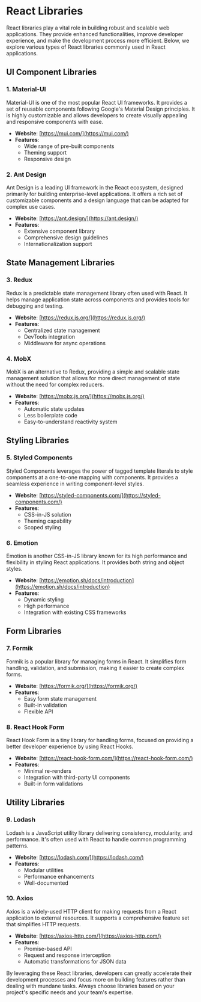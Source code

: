 # React Libraries

React libraries play a vital role in building robust and scalable web applications. They provide enhanced functionalities, improve developer experience, and make the development process more efficient. Below, we explore various types of React libraries commonly used in React applications.

## UI Component Libraries

### 1. Material-UI
Material-UI is one of the most popular React UI frameworks. It provides a set of reusable components following Google's Material Design principles. It is highly customizable and allows developers to create visually appealing and responsive components with ease.

- **Website**: [https://mui.com/](https://mui.com/)
- **Features**:
  - Wide range of pre-built components
  - Theming support
  - Responsive design

### 2. Ant Design
Ant Design is a leading UI framework in the React ecosystem, designed primarily for building enterprise-level applications. It offers a rich set of customizable components and a design language that can be adapted for complex use cases.

- **Website**: [https://ant.design/](https://ant.design/)
- **Features**:
  - Extensive component library
  - Comprehensive design guidelines
  - Internationalization support

## State Management Libraries

### 3. Redux
Redux is a predictable state management library often used with React. It helps manage application state across components and provides tools for debugging and testing.

- **Website**: [https://redux.js.org/](https://redux.js.org/)
- **Features**:
  - Centralized state management
  - DevTools integration
  - Middleware for async operations

### 4. MobX
MobX is an alternative to Redux, providing a simple and scalable state management solution that allows for more direct management of state without the need for complex reducers.

- **Website**: [https://mobx.js.org/](https://mobx.js.org/)
- **Features**:
  - Automatic state updates
  - Less boilerplate code
  - Easy-to-understand reactivity system

## Styling Libraries

### 5. Styled Components
Styled Components leverages the power of tagged template literals to style components at a one-to-one mapping with components. It provides a seamless experience in writing component-level styles.

- **Website**: [https://styled-components.com/](https://styled-components.com/)
- **Features**:
  - CSS-in-JS solution
  - Theming capability
  - Scoped styling

### 6. Emotion
Emotion is another CSS-in-JS library known for its high performance and flexibility in styling React applications. It provides both string and object styles.

- **Website**: [https://emotion.sh/docs/introduction](https://emotion.sh/docs/introduction)
- **Features**:
  - Dynamic styling
  - High performance
  - Integration with existing CSS frameworks

## Form Libraries

### 7. Formik
Formik is a popular library for managing forms in React. It simplifies form handling, validation, and submission, making it easier to create complex forms.

- **Website**: [https://formik.org/](https://formik.org/)
- **Features**:
  - Easy form state management
  - Built-in validation
  - Flexible API

### 8. React Hook Form
React Hook Form is a tiny library for handling forms, focused on providing a better developer experience by using React Hooks.

- **Website**: [https://react-hook-form.com/](https://react-hook-form.com/)
- **Features**:
  - Minimal re-renders
  - Integration with third-party UI components
  - Built-in form validations

## Utility Libraries

### 9. Lodash
Lodash is a JavaScript utility library delivering consistency, modularity, and performance. It's often used with React to handle common programming patterns.

- **Website**: [https://lodash.com/](https://lodash.com/)
- **Features**:
  - Modular utilities
  - Performance enhancements
  - Well-documented

### 10. Axios
Axios is a widely-used HTTP client for making requests from a React application to external resources. It supports a comprehensive feature set that simplifies HTTP requests.

- **Website**: [https://axios-http.com/](https://axios-http.com/)
- **Features**:
  - Promise-based API
  - Request and response interception
  - Automatic transformations for JSON data

By leveraging these React libraries, developers can greatly accelerate their development processes and focus more on building features rather than dealing with mundane tasks. Always choose libraries based on your project's specific needs and your team's expertise.